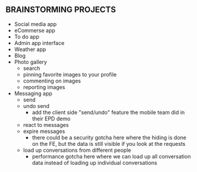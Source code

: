 ## BRAINSTORMING PROJECTS
- Social media app
- eCommerse app
- To do app
- Admin app interface
- Weather app
- Blog
- Photo gallery
  - search
  - pinning favorite images to your profile
  - commenting on images
  - reporting images
- Messaging app
  - send
  - undo send
    - add the client side "send/undo" feature the mobile team did in their EPD demo
  - react to messages
  - expire messages
    - there could be a security gotcha here where the hiding is done on the FE, but the data is still visible if you look at the requests
  - load up conversations from different people
    - performance gotcha here where we can load up all conversation data instead of loading up individual conversations
